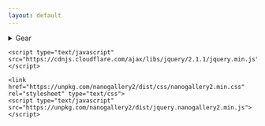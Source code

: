 ```yaml
---
layout: default
---
```

<!-- ## Click any photo for more details -->
<details><summary>
Gear
</summary>
<!-- I mostly use entry level gear - it's interesting to see how far you can get without significant monetary investment. 
<br> 
Camera: Nikon D5600 or sometimes my phone (OnePlus6T). Phone camera sensors are really underappreciated! 
<br>
Macro: Standard 55mm kit lens mounted in reverse.
<br>
Wildlife: Nikkor 300mm lens. 
<br>
To image Deep Sky Objects with the 300mm, I am in the process of building a <a href="https://www.youtube.com/watch?v=XNdcqMj0Ti0">DIY star tracker</a>.
<br> -->
Nikon D5600 + {Nikkor 18-55mm or Nikkor 70-300mm}
OnePlus 6T
</details> 

<html>
  <head>
    <meta name="viewport" content="user-scalable=no, width=device-width, initial-scale=1, maximum-scale=1">

    <script type="text/javascript" src="https://cdnjs.cloudflare.com/ajax/libs/jquery/2.1.1/jquery.min.js"></script>

    <link href="https://unpkg.com/nanogallery2/dist/css/nanogallery2.min.css" rel="stylesheet" type="text/css">
    <script type="text/javascript" src="https://unpkg.com/nanogallery2/dist/jquery.nanogallery2.min.js"></script>

  </head>
  <body>

  <script src="https://apps.elfsight.com/p/platform.js" defer></script>
  <div class="elfsight-app-a1180c04-5026-4202-bcb0-529e8d089290"></div>

<!-- 
    <div ID="ngy2p" data-nanogallery2='{
        "userID": "143727985@N02",
        "kind": "flickr",
        "flickrAPIKey":
        "photoset": "72157673867094497",
        "thumbnailWidth": "auto",
        "thumbnailBorderVertical": 0,
        "thumbnailBorderHorizontal": 0,
        "colorScheme": {
          "thumbnail": {
            "background": "rgba(68,68,68,0)"
          }
        },
        "thumbnailDisplayTransition": "slideUp",
        "thumbnailLabel": {
          "display": false,
          "displayDescription": true
        },
        "thumbnailHoverEffect2": "imageScaleIn80",
        "thumbnailAlignment": "center",
        "thumbnailGutterWidth": 0,
        "thumbnailGutterHeight": 0
      }'>

    </div> -->
    
  </body>
</html>
